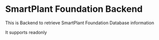 # SmartPlant Foundation Backend 

This is Backend to retrieve SmartPlant Foundation Database information

It supports readonly